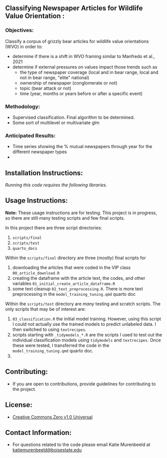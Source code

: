 ## Classifying Newspaper Articles for Wildlife Value Orientation :
### Objectives:
Classify a corpus of grizzly bear articles for wildlife value orientations (WVO) in order to:
- determine if there is a shift in WVO framing similar to Manfredo et al., 2021
- determine if external pressures on values impact those trends such as
  - the type of newspaper coverage (local and in bear range, local and not in bear range, "elite" national)
  - ownership of newspaper (conglomerate or not)
  - topic (bear attack or not)
  - time (year, months or years before or after a specific event)

### Methodology:
- Supervised classification. Final algorithm to be determined. 
- Some sort of multilevel or multivariate glm

### Anticipated Results:
- Time series showing the % mutual newspapers through year for the different newspaper types
- 

## Installation Instructions:
*Running this code requires the following libraries.*

## Usage Instructions:
**Note:** These usage instructions are for testing. This project is in progress, so there are still many testing scripts and few final scripts.

In this project there are three script directories:

  1. `scripts/final`
  2. `scripts/test`
  3. `quarto_docs`
  
Within the `scripts/final` directory are three (mostly) final scripts for 

 1. downloading the articles that were coded in the VIP class `00_article_download.R`
 2. creating the dataframe with the article text, the codes, and other variables `01_initial_create_article_dataframe.R`
 3. some text cleanup `02_text_preprocessing.R`. There is more text preprocessing in the `model_training_tuning.qmd` quarto doc

Within the `scripts/test` directory are *many* testing and scratch scripts. The only scripts that may be of interest are:

1. `03_classification.R` the initial model training. However, using this script I could not actually use the trained models to predict unlabeled data. I then switched to using `textrecipes`.
2. scripts starting with `_tidymodels_*.R` are the scripts I used to test out the individual classification models using `tidymodels` and `textrecipes`. Once these were tested, I transferred the code in the `model_training_tuning.qmd` quarto doc.
3. 


## Contributing:
- If you are open to contributions, provide guidelines for contributing to the project.

## License:
- [Creative Commons Zero v1.0 Universal](https://creativecommons.org/publicdomain/zero/1.0/deed.en)

## Contact Information:
- For questions related to the code please email Katie Murenbeeld at 
[katiemurenbeeld@boisestate.edu](mailto:katiemurenbeeld@boisestate.edu)



